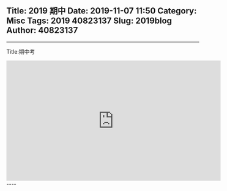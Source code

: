 Title: 2019 期中
Date: 2019-11-07 11:50
Category: Misc
Tags: 2019 40823137
Slug: 2019blog
Author: 40823137
---

----
Title:期中考

<iframe width="560" height="315" src="https://www.youtube.com/embed/FuajcHu6EXQ" frameborder="0" allow="accelerometer; autoplay; encrypted-media; gyroscope; picture-in-picture" allowfullscreen></iframe>
----